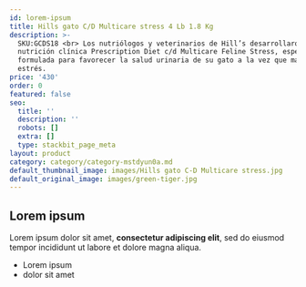 ```yaml
---
id: lorem-ipsum
title: Hills gato C/D Multicare stress 4 Lb 1.8 Kg
description: >-
  SKU:GCDS18 <br> Los nutriólogos y veterinarios de Hill’s desarrollaron la
  nutrición clínica Prescription Diet c/d Multicare Feline Stress, especialmente
  formulada para favorecer la salud urinaria de su gato a la vez que maneja el
  estrés.
price: '430'
order: 0
featured: false
seo:
  title: ''
  description: ''
  robots: []
  extra: []
  type: stackbit_page_meta
layout: product
category: category/category-mstdyun0a.md
default_thumbnail_image: images/Hills gato C-D Multicare stress.jpg
default_original_image: images/green-tiger.jpg
---
```

## Lorem ipsum

Lorem ipsum dolor sit amet, **consectetur adipiscing elit**, sed do eiusmod tempor incididunt ut labore et dolore magna aliqua.

- Lorem ipsum
- dolor sit amet